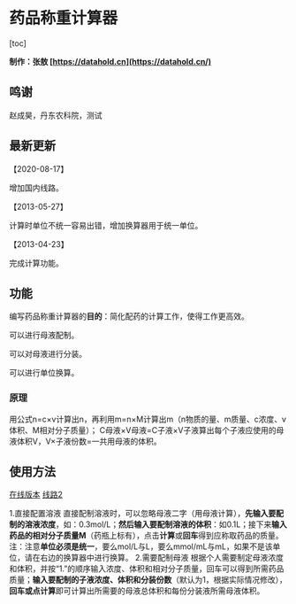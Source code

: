 # 药品称重计算器

[toc]

**制作：张敖 [https://datahold.cn](https://datahold.cn/)**

## 鸣谢

赵成昊，丹东农科院，测试

## 最新更新

【2020-08-17】

增加国内线路。

【2013-05-27】

计算时单位不统一容易出错，增加换算器用于统一单位。

【2013-04-23】

完成计算功能。

## 功能

编写药品称重计算器的**目的**：简化配药的计算工作，使得工作更高效。

可以进行母液配制。

可以对母液进行分装。

可以进行单位换算。

### 原理
用公式n=c×v计算出n，再利用m=n×M计算出m（n物质的量、m质量、c浓度、v体积、M相对分子质量）；
C母液×V母液=C子液×V子液算出每个子液应使用的母液体积V，V×子液份数=一共用母液的体积。

## 使用方法

[在线版本](https://aozhangchina.github.io/tools/药品称量计算器.html) [线路2](https://dataholdcn.cn/tools/药品称量计算器.html)

1.直接配置溶液
直接配制溶液时，可以忽略母液二字（用母液计算），**先输入要配制的溶液浓度**，如：0.3mol/L；**然后输入要配制溶液的体积**：如0.1L；接下来**输入药品的相对分子质量M**（药瓶上标有），点击**计算**或**回车**得到应称取药品的质量。
注：注意**单位必须是统一**，要么mol/L与L，要么mmol/mL与mL，如果不是该单位，请在右边的换算器中进行换算。
 2.需要配制母液
根据个人需要制定母液浓度和体积，并按“1.”的顺序输入浓度、体积和相对分子质量，回车可以得到所需药品质量；**输入要配制的子液浓度、体积和分装份数**（默认为1，根据实际情况修改），**回车或点计算**即可计算出所需要的母液总体积和每份分装液所需母液体积。 

